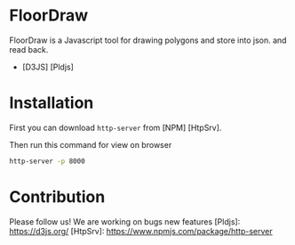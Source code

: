 # FloorDraw

FloorDraw is a Javascript tool for drawing polygons and store into json. and read back.
* [D3JS] [Pldjs]
 

# Installation
First you can download  ``http-server`` from [NPM] [HtpSrv]. 

Then run this command for view on browser
```sh
http-server -p 8000
```

# Contribution
Please follow us! We are working on bugs new features
   [Pldjs]: <https://d3js.org/>
   [HtpSrv]: <https://www.npmjs.com/package/http-server>
